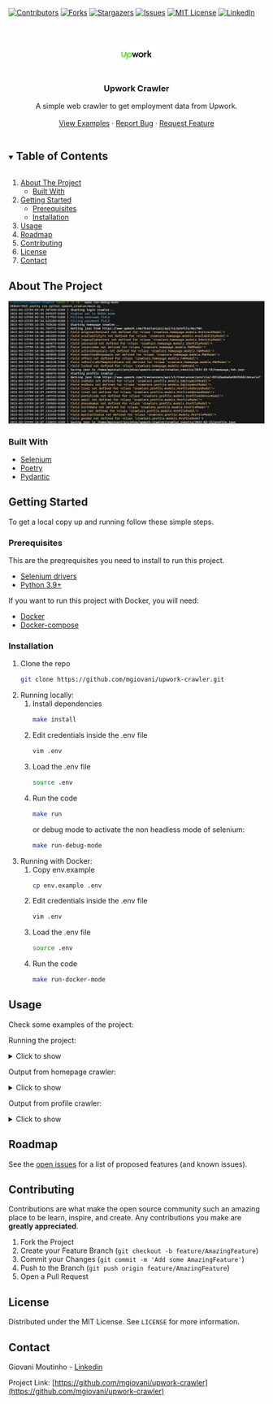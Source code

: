 <!-- PROJECT SHIELDS -->
[![Contributors][contributors-shield]][contributors-url]
[![Forks][forks-shield]][forks-url]
[![Stargazers][stars-shield]][stars-url]
[![Issues][issues-shield]][issues-url]
[![MIT License][license-shield]][license-url]
[![LinkedIn][linkedin-shield]][linkedin-url]



<!-- PROJECT LOGO -->
<br />
<p align="center">
  <a href="https://github.com/mgiovani/upwork-crawler">
    <img src="images/logo.png" alt="Logo" width="80" height="60">
  </a>

  <h3 align="center">Upwork Crawler</h3>

  <p align="center">
    A simple web crawler to get employment data from Upwork.
    <br />
    <br />
    <a href="https://github.com/mgiovani/upwork-crawler/tree/main/docs">View Examples</a>
    ·
    <a href="https://github.com/mgiovani/upwork-crawler/issues">Report Bug</a>
    ·
    <a href="https://github.com/mgiovani/upwork-crawler/issues">Request Feature</a>
  </p>
</p>



<!-- TABLE OF CONTENTS -->
<details open="open">
  <summary><h2 style="display: inline-block">Table of Contents</h2></summary>
  <ol>
    <li>
      <a href="#about-the-project">About The Project</a>
      <ul>
        <li><a href="#built-with">Built With</a></li>
      </ul>
    </li>
    <li>
      <a href="#getting-started">Getting Started</a>
      <ul>
        <li><a href="#prerequisites">Prerequisites</a></li>
        <li><a href="#installation">Installation</a></li>
      </ul>
    </li>
    <li><a href="#usage">Usage</a></li>
    <li><a href="#roadmap">Roadmap</a></li>
    <li><a href="#contributing">Contributing</a></li>
    <li><a href="#license">License</a></li>
    <li><a href="#contact">Contact</a></li>
  </ol>
</details>



<!-- ABOUT THE PROJECT -->
## About The Project

<img src="images/level-2.png" alt="Project screenshot">


### Built With

* [Selenium](https://selenium-python.readthedocs.io/)
* [Poetry](https://python-poetry.org/docs/)
* [Pydantic](https://pydantic-docs.helpmanual.io/)



<!-- GETTING STARTED -->
## Getting Started

To get a local copy up and running follow these simple steps.

### Prerequisites

This are the preqrequisites you need to install to run this project.
* [Selenium drivers](https://selenium-python.readthedocs.io/installation.html#drivers)
* [Python 3.9+](https://www.python.org/downloads/release/python-390/)

If you want to run this project with Docker, you will need:
* [Docker](https://www.docker.com/)
* [Docker-compose](https://docs.docker.com/compose/install/)


### Installation

1. Clone the repo
   ```sh
   git clone https://github.com/mgiovani/upwork-crawler.git
   ```
2. Running locally:
    1. Install dependencies
       ```sh
       make install
       ```
    2. Edit credentials inside the .env file
       ```sh
       vim .env
       ```
    3. Load the .env file
       ```sh
       source .env
       ```
    4. Run the code
       ```sh
       make run
       ```
       or debug mode to activate the non headless mode of selenium:
       ```sh
       make run-debug-mode
       ```
3. Running with Docker:
    1. Copy env.example
       ```sh
       cp env.example .env
       ```
    2. Edit credentials inside the .env file
       ```sh
       vim .env
       ```
    3. Load the .env file
       ```sh
       source .env
       ```
    4. Run the code
       ```sh
       make run-docker-mode
       ```

## Usage

Check some examples of the project:

Running the project:
<details>
  <summary>Click to show</summary>
  
  <img src="images/level-2.png" alt="Level-2 image">
 
</details>

Output from homepage crawler:
<details>
  <summary>Click to show</summary>
  
  <img src="images/homepage-output.png" alt="Homepage crawler output">
 
</details>

Output from profile crawler:
<details>
  <summary>Click to show</summary>
  
  <img src="images/profile-output.png" alt="Profile crawler output">
 
</details>



<!-- ROADMAP -->
## Roadmap

See the [open issues](https://github.com/mgiovani/upwork-crawler/issues) for a list of proposed features (and known issues).



<!-- CONTRIBUTING -->
## Contributing

Contributions are what make the open source community such an amazing place to be learn, inspire, and create. Any contributions you make are **greatly appreciated**.

1. Fork the Project
2. Create your Feature Branch (`git checkout -b feature/AmazingFeature`)
3. Commit your Changes (`git commit -m 'Add some AmazingFeature'`)
4. Push to the Branch (`git push origin feature/AmazingFeature`)
5. Open a Pull Request



## License

Distributed under the MIT License. See `LICENSE` for more information.



## Contact

Giovani Moutinho - [Linkedin](https://www.linkedin.com/in/mgiovani/)

Project Link: [https://github.com/mgiovani/upwork-crawler](https://github.com/mgiovani/upwork-crawler)



[contributors-shield]: https://img.shields.io/github/contributors/mgiovani/upwork-crawler.svg?style=for-the-badge
[contributors-url]: https://github.com/mgiovani/upwork-crawler/graphs/contributors
[forks-shield]: https://img.shields.io/github/forks/mgiovani/upwork-crawler.svg?style=for-the-badge
[forks-url]: https://github.com/mgiovani/upwork-crawler/network/members
[stars-shield]: https://img.shields.io/github/stars/mgiovani/upwork-crawler.svg?style=for-the-badge
[stars-url]: https://github.com/mgiovani/upwork-crawler/stargazers
[issues-shield]: https://img.shields.io/github/issues/mgiovani/upwork-crawler.svg?style=for-the-badge
[issues-url]: https://github.com/mgiovani/upwork-crawler/issues
[license-shield]: https://img.shields.io/github/license/mgiovani/upwork-crawler.svg?style=for-the-badge
[license-url]: https://github.com/mgiovani/upwork-crawler/blob/master/LICENSE.txt
[linkedin-shield]: https://img.shields.io/badge/-LinkedIn-black.svg?style=for-the-badge&logo=linkedin&colorB=555
[linkedin-url]: https://linkedin.com/in/mgiovani
